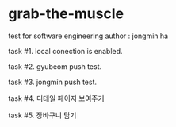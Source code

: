 # grab-the-muscle
test for software engineering
author : jongmin ha

task #1. local conection is enabled.

task #2. gyubeom push test.

task #3. jongmin push test.

task #4. 디테일 페이지 보여주기

task #5. 장바구니 담기